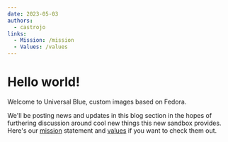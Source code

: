 ```yaml
---
date: 2023-05-03
authors: 
  - castrojo
links:
  - Mission: /mission
  - Values: /values
---
```


# Hello world!

Welcome to Universal Blue, custom images based on Fedora.

We'll be posting news and updates in this blog section in the hopes of furthering discussion around cool new things this new sandbox provides. Here's our [mission](/mission) statement and [values](/values) if you want to check them out.